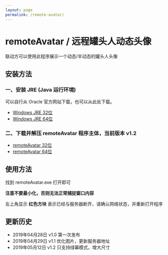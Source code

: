 ```yaml
---
layout: page
permalink: /remote-avatar/
---
```


# remoteAvatar / 远程罐头人动态头像

联动方可以使用此程序展示一个动态/半动态的罐头人头像

## 安装方法

### 一、安装 JRE (Java 运行环境)

可以自行从 Oracle 官方网站下载，也可以从此处下载。

* [Windows JRE 32位](https://canhead-cn.oss-cn-beijing.aliyuncs.com/jre-8u211-windows-i586.exe)
* [Windows JRE 64位](https://canhead-cn.oss-cn-beijing.aliyuncs.com/jre-8u211-windows-x64.exe)

### 二、下载并解压 remoteAvatar 程序主体，当前版本 v1.2

* [remoteAvatar 32位](https://canhead-cn.oss-cn-beijing.aliyuncs.com/remoteAvatar-v1.2-win32.zip)
* [remoteAvatar 64位](https://canhead-cn.oss-cn-beijing.aliyuncs.com/remoteAvatar-v1.2-win64.zip)

## 使用方法

找到 remoteAvatar.exe 打开即可

**注意不要最小化，否则无法正常捕捉窗口内容**

左上角显示 **红色方块** 表示已经与服务器断开，请确认网络状态，并重新打开程序

## 更新历史

* 2019年04月28日 v1.0 第一次发布
* 2019年04月29日 v1.1 优化图片，更新服务器地址
* 2019年05月12日 v1.2 只支持绿幕模式，增大尺寸
